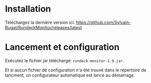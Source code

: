 # Installation

Téléchargez la dernière version ici: https://github.com/Sylvain-Bugat/RundeckMonitor/releases/latest

# Lancement et configuration

Exécutez le fichier jar téléchargé: `rundeck-monitor-1.9.jar`.

Et si aucun fichier de configuration n'a été trouvé dans le répertoire de lancment, un configurateur automatique est lancé au démarrage.

